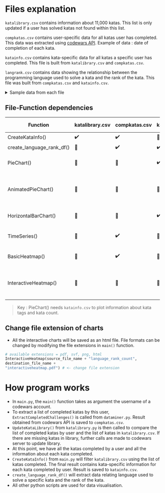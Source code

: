 # Files explanation

`katalibrary.csv` contains information about 11,000 katas. This list is only updated if a user has solved katas not found within this list.

`compkatas.csv` contains user-specific data for all katas user has completed. This data was extracted using [codewars API](https://dev.codewars.com/#introduction).
Example of data : date of completion of each kata.

`katainfo.csv` contains kata-specific data for all katas a specific user has completed. This file is built from `katalibrary.csv` and `compkatas.csv`.

`langrank.csv` contains data showing the relationship between the programming language used to solve a kata and the rank of the kata. This file was built from `compkatas.csv` and `katainfo.csv`.

<details>
  <summary>Sample data from each file</summary>
  
## compkatas.csv
|    | id                       | name                           | slug                           | completedAt              | completedLanguages   |
|---:|:-------------------------|:-------------------------------|:-------------------------------|:-------------------------|:---------------------|
|  0 | 58db9545facc51e3db00000a | A Simple Music Encoder         | a-simple-music-encoder         | 2022-06-13T13:01:40.015Z | ['python']           |
|  1 | 546f922b54af40e1e90001da | Replace With Alphabet Position | replace-with-alphabet-position | 2022-06-11T17:55:25.622Z | ['python']           |

## langrank.csv
|    | index   |   cpp |   python |   vb |
|---:|:--------|------:|---------:|-----:|
|  0 | 1 kyu   |     0 |        0 |    0 |
|  1 | 2 kyu   |     2 |        0 |    0 |

## katalibrary.csv // katainfo.csv 
|    | id                       | name                  | slug                  | category   | publishedAt              |   approvedAt | languages                                                                                                           | url                                                    | rank                                         | createdAt                | createdBy                                                                  |                                                                                                                                                                             |   totalAttempts |   totalCompleted |   totalStars |   voteScore | tags           | contributorsWanted   | unresolved                      |   approvedBy |
|---:|:-------------------------|:----------------------|:----------------------|:-----------|:-------------------------|-------------:|:--------------------------------------------------------------------------------------------------------------------|:-------------------------------------------------------|:---------------------------------------------|:-------------------------|:---------------------------------------------------------------------------|:---------------------------------------------------------------------------------------------------------------------------------------------------------------------------------------------------------------------------------------------------------------------------------------------------------------------------------------------|----------------:|-----------------:|-------------:|------------:|:---------------|:---------------------|:--------------------------------|-------------:|
|  0 | 51b66044bce5799a7f000003 | Roman Numerals Helper | roman-numerals-helper | algorithms | 2013-06-10T23:54:10.738Z |          nan | ['javascript', 'coffeescript', 'ruby', 'python', 'cpp', 'c', 'julia', 'swift', 'java', 'csharp', 'fsharp', 'cobol'] | https://www.codewars.com/kata/51b66044bce5799a7f000003 | {'id': -4, 'name': '4 kyu', 'color': 'blue'} | 2013-06-10T23:24:52.310Z | {'username': 'jhoffner', 'url': 'https://www.codewars.com/users/jhoffner'} | Create a RomanNumerals class..                                                                                                              |          100014 |            14597 |         1417 |        1286 | ['Algorithms'] | True                 | {'issues': 3, 'suggestions': 2} |          nan |

> ⚠️Some information found in `katalibrary.csv` may be outdated. For example : totalAttempts, totalCompleted, totalStars, voteScore. None of these data have been used.
 
</details>


## File-Function dependencies

Function |katalibrary.csv  | compkatas.csv|katainfo.csv |langrank.csv   |  Info plotted|
|---|---|---|---|---|---|
CreateKataInfo()| ✔️|✔️|🔴 |🔴 |None
create_language_rank_df()| 🔴|✔️|✔️|🔴 |None
PieChart()|  🔴|🔴|✔️|🔴 |kata tags + kata count 
AnimatedPieChart()|🔴|🔴|🔴|✔️ |language + kata rank + kata count
HorizontalBarChart()|🔴|🔴|✔️|🔴 |kata rank + kata count
TimeSeries()|🔴|✔️|🔴| 🔴|date + kata count
BasicHeatmap()| 🔴|✔️|🔴|🔴 |date + kata count
InteractiveHeatmap()|🔴|🔴|🔴| ✔️|language + kata rank  + kata count

> Key : PieChart() needs `katainfo.csv` to plot information about kata tags and kata count.

## Change file extension of charts ##
- All the interactive charts will be saved as an html file. File formats can be changed by modifying the file extensions in `main()` function. 
```python
# available extensions = pdf, svf, png, html
InteractiveHeatmap(source_file_name + "language_rank_count",
destination_file_name +
"interactiveheatmap.pdf") # <- change file extension 
```

# How program works 

- In `main.py`, the `main()` function takes as argument the username of a codewars account.
- To extract a list of completed katas by this user, `ExtractCompletedChallenges()` is called from `dataminer.py`. Result obtained from codewars API is saved to `compkatas.csv`.
- `UpdateKataLibrary()` from `katalibrary.py` is then called to compare the list of completed katas by user and the list of katas in `katalibrary.csv`. If there are missing katas in library, further calls are made to codewars server to update library.
- At this point, we have all the katas completed by a user and all the information about each kata completed.
- `CreateKataInfo()` from `main.py` will filter `katalibrary.csv` using the list of katas completed. The final result contains kata-specific information for each kata completed by user. Result is saved to `katainfo.csv`.
- `create_language_rank_df()` will extract data relating language used to solve a specific kata and the rank of the kata.
- All other python scripts are used for data visualisation.